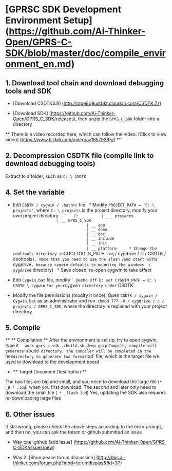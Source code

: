 [GPRS ​​C SDK Development Environment Setup] (https://github.com/Ai-Thinker-Open/GPRS-C-SDK/blob/master/doc/compile_environment_en.md)
====

## 1. Download tool chain and download debugging tools and SDK

* [Download CSDTK3.8] (http://otge8q9ud.bkt.clouddn.com/CSDTK.7z)

* [Download SDK] (https://github.com/Ai-Thinker-Open/GPRS_C_SDK/releases), then unzip the `GPRS_C_SDK` folder into a directory

** There is a video recorded here, which can follow the video: [Click to view video] (https://www.bilibili.com/video/av16579395/) **

## 2. Decompression CSDTK file (compile link to download debugging tools)

Extract to a folder, such as `C: \ CSDTK`

## 4. Set the variable

* Edit `CSDTK / cygwin / .bashrc` file
  * Modify `PROJECT_PATH = 'C: \ projects'`, where `C: \ projects` is the project directory, modify your own project directory
  `` `
  C: __
      | ___ projects
                   | __ GPRS_C_SDK
                                | __ app
                                | __ demo
                                | __ doc
                                | __ include
                                | __ init
                                | __ platform
  `` `
  * Change the cooltools directory in `COOLTOOLS_PATH` (eg` / cygdrive / C / CSDTK / cooltools`). Note that you need to use the slash `/` and start with `/ cygdrive`, because cygwin defaults to mounting the windows' / cygdrive` directory)
  * Save closed, re-open cygwin to take effect
* Edit `Cygwin.bat` file, modify
`` `
@echo off
D:
set CYGWIN_PATH = C: \ CSDTK \ cygwin
`` `
For your `cygwin` directory under` CSDTK`

* Modify the file permissions (modify it once):
Open `CSDTK / cygwin / Cygwin.bat` as an administrator and run` chmod 777 -R / cygdrive / c / projects / GPRS_C_SDK`, where the directory is replaced with your project directory.


## 5. Compile

** ** Compilation **
After the environment is set up, try to open cygwin, type it
`` `
work gprs_c_sdk
./build.sh demo gpip
`` `
Compile, compile will generate a `build` directory, the compiler will be completed in the` hex` directory to generate two format `lod` file, which is the target file we used to download to the development board

* ** Target Document Description **

The two files are big and small, and you need to download the large file (`* _B * .lod`) when you first download. The second and later only need to download the small file (` * _flash.lod`) Yes, updating the SDK also requires re-downloading large files

## 6. Other issues

If still wrong, please check the above steps according to the error prompt, and then no, you can ask the forum or github submitted an issue

* Way one: github [add issue] (https://github.com/Ai-Thinker-Open/GPRS-C-SDK/issues/new)

* Way 2: [Shun peace forum discussion] (http://bbs.ai-thinker.com/forum.php?mod=forumdisplay&fid=37)
